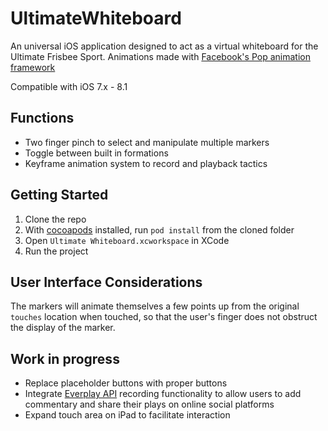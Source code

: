 UltimateWhiteboard
==================
An universal iOS application designed to act as a virtual whiteboard for the Ultimate Frisbee Sport. 
Animations made with [Facebook's Pop animation framework](https://github.com/facebook/pop)

Compatible with iOS 7.x - 8.1

## Functions
* Two finger pinch to select and manipulate multiple markers
* Toggle between built in formations
* Keyframe animation system to record and playback tactics

## Getting Started
1. Clone the repo
2. With [cocoapods](http://cocoapods.org) installed, run `pod install` from the cloned folder
3. Open `Ultimate Whiteboard.xcworkspace` in XCode
4. Run the project

## User Interface Considerations
The markers will animate themselves a few points up from the original `touches` location when touched, so that the user's finger does not obstruct the display of the marker.

## Work in progress
* Replace placeholder buttons with proper buttons
* Integrate [Everplay API](https://developers.everyplay.com) recording functionality to allow users to add commentary and share their plays on online social platforms
* Expand touch area on iPad to facilitate interaction
